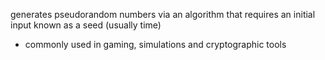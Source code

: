 generates pseudorandom numbers via an algorithm that requires an initial input known as a seed (usually time) 
- commonly used in gaming, simulations and cryptographic tools
